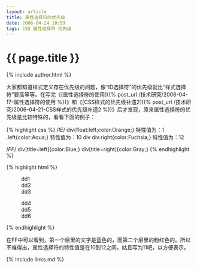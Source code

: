 ```yaml
---
layout: article
title: 属性选择符的优先级
date: 2006-04-24 10:59
tags: CSS 属性选择符 优先级
---
```


# {{ page.title }}

{% include author.html %}

大家都知道样式定义存在优先级的问题，像“ID选择符”的优先级就比“样式选择符”要高等等。在写完《[属性选择符的使用]({% post_url /技术研究/2006-04-17-属性选择符的使用 %})》和《[CSS样式的优先级补遗2]({% post_url /技术研究/2006-04-21-CSS样式的优先级补遗2 %})》后才发现，原来属性选择符的优先级是比较特殊的，看看下面的例子：

{% highlight css %}
/*IE*/
div{float:left;color:Orange;} 特性值为：1
.left{color:Aqua;} 特性值为：10
div div.right{color:Fuchsia;} 特性值为：12

/*FF*/
div[title=left]{color:Blue;}
div[title=right]{color:Gray;}
{% endhighlight %}

{% highlight html %}
<div>
  <div class="left" title="left">
    <dl>
     <dd>dd1</dd>
     <dd>dd2</dd>
     <dd>dd3</dd>
    </dl>
  </div>
  <div class="right" title="right">
    <dl>
      <dd>dd4</dd>
      <dd>dd5</dd>
      <dd>dd6</dd>
    </dl>
  </div>
</div>
{% endhighlight %}

在FF中可以看到，第一个层里的文字是蓝色的，而第二个层里的粉红色的。所以不难得出，属性选择符的特性值是在10到12之间，姑且写为11吧，以方便表示。

{% include links.md %}